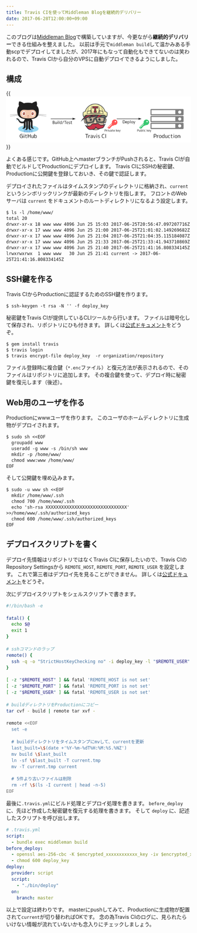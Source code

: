 ```yaml
---
title: Travis CIを使ってMiddleman Blogを継続的デリバリー
date: 2017-06-28T12:00:00+09:00
---
```


このブログは[Middleman Blog](https://middlemanapp.com/basics/blogging/)で構築していますが、今更ながら**継続的デリバリー**できる仕組みを整えました。
以前は手元で`middleman build`して温かみある手動scpでデプロイしてましたが、2017年にもなって自動化もできてないのは笑われるので、Travis CIから自分のVPSに自動デプロイできるようにしました。

構成
----

{{<img src="architecture.png" alt="Deployment Architecture">}}

よくある感じです。GitHub上へmasterブランチがPushされると、Travis CIが自動でビルドしてProductionにデプロイします。
Travis CIにSSHの秘密鍵、Productionに公開鍵を登録しておいき、その鍵で認証します。

デプロイされたファイルはタイムスタンプのディレクトリに格納され、`current` というシンボリックリンクが最新のディレクトリを指します。
フロントのWebサーバは `current` をドキュメントのルートディレクトリになるよう設定します。

```console
$ ls -l /home/www/
total 20
drwxr-xr-x 18 www www 4096 Jun 25 15:03 2017-06-25T20:56:47.097207716Z
drwxr-xr-x 17 www www 4096 Jun 25 21:00 2017-06-25T21:01:02.149269682Z
drwxr-xr-x 17 www www 4096 Jun 25 21:04 2017-06-25T21:04:35.115184087Z
drwxr-xr-x 17 www www 4096 Jun 25 21:33 2017-06-25T21:33:41.943710869Z
drwxr-xr-x 17 www www 4096 Jun 25 21:40 2017-06-25T21:41:16.808334145Z
lrwxrwxrwx  1 www www   30 Jun 25 21:41 current -> 2017-06-25T21:41:16.808334145Z
```

SSH鍵を作る
-----------

Travis CIからProductionに認証するためのSSH鍵を作ります。

```console
$ ssh-keygen -t rsa -N '' -f deploy_key
```

秘密鍵をTravis CIが提供しているCLIツールから行います。
ファイルは暗号化して保存され、リポジトリにひも付きます。
詳しくは[公式ドキュメント][encrypting-files]をどうぞ。

```console
$ gem install travis
$ travis login
$ travis encrypt-file deploy_key  -r organization/repository
```

ファイル登録時に複合鍵（`*.enc`ファイル）と復元方法が表示されるので、そのファイルはリポジトリに追加します。
その複合鍵を使って、デプロイ時に秘密鍵を復元します（後述）。

Web用のユーザを作る
-------------------

Productionにwwwユーザを作ります。
このユーザのホームディレクトリに生成物がデプロイされます。

```console
$ sudo sh <<EOF
  groupadd www
  useradd -g www -s /bin/sh www
  mkdir -p /home/www/
  chmod www:www /home/www/
EOF
```

そして公開鍵を埋め込みます。

```console
$ sudo -u www sh <<EOF
  mkdir /home/www/.ssh
  chmod 700 /home/www/.ssh
  echo 'sh-rsa XXXXXXXXXXXXXXXXXXXXXXXXXXXXXXX' >>/home/www/.ssh/authorized_keys
  chmod 600 /home/www/.ssh/authorized_keys
EOF
```

デプロイスクリプトを書く
------------------------

デプロイ先情報はリポジトリではなくTravis CIに保存したいので、Travis CIのRepository Settingsから `REMOTE_HOST`, `REMOTE_PORT`, `REMOTE_USER` を設定します。
これで第三者はデプロイ先を見ることができません。
詳しくは[公式ドキュメント][variables]をどうぞ。

次にデプロイスクリプトをシェルスクリプトで書きます。

```bash
#!/bin/bash -e

fatal() {
  echo $@
  exit 1
}

# sshコマンドのラップ
remote() {
  ssh -q -o "StrictHostKeyChecking no" -i deploy_key -l "$REMOTE_USER" -p "$REMOTE_PORT" "$REMOTE_HOST" $@
}

[ -z "$REMOTE_HOST" ] && fatal 'REMOTE_HOST is not set'
[ -z "$REMOTE_PORT" ] && fatal 'REMOTE_PORT is not set'
[ -z "$REMOTE_USER" ] && fatal 'REMOTE_USER is not set'

# buildディレクトリをProductionにコピー
tar cvf - build | remote tar xvf -

remote <<EOF
  set -e

  # buildディレクトリをタイムスタンプにmvして、currentを更新
  last_built=\$(date +'%Y-%m-%dT%H:%M:%S.%NZ')
  mv build \$last_built
  ln -sf \$last_built -T current.tmp
  mv -T current.tmp current

  # 5件より古いファイルは削除
  rm -rf \$(ls -I current | head -n-5)
EOF
```

最後に`.travis.yml`にビルド処理とデプロイ処理を書きます。
`before_deploy`に、先ほど作成した秘密鍵を復元する処理を書きます。
そして `deploy` に、記述したスクリプトを呼び出します。

```yaml
# .travis.yml
script:
  - bundle exec middleman build
before_deploy:
  - openssl aes-256-cbc -K $encrypted_xxxxxxxxxxxx_key -iv $encrypted_xxxxxxxxxxxx_iv -in deploy_key.enc -out deploy_key -d
  - chmod 600 deploy_key
deploy:
  provider: script
  script:
    - "./bin/deploy"
  on:
    branch: master
```

以上で設定は終わりです。
masterにpushしてみて、Productionに生成物が配置されて`current`が切り替わればOKです。
念の為Travis CIのログに、見られたらいけない情報が流れていないかも念入りにチェックしましょう。

[encrypting-files]: https://docs.travis-ci.com/user/encrypting-files/
[variables]: https://docs.travis-ci.com/user/environment-variables/#Defining-Variables-in-Repository-Settings
